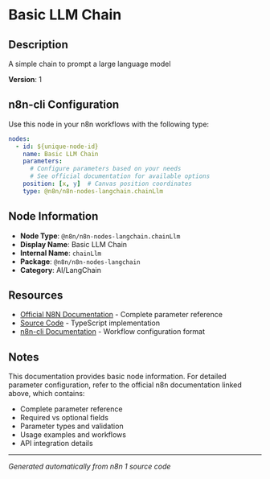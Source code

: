 # Basic LLM Chain

## Description

A simple chain to prompt a large language model

**Version**: 1

## n8n-cli Configuration

Use this node in your n8n workflows with the following type:

```yaml
nodes:
  - id: ${unique-node-id}
    name: Basic LLM Chain
    parameters:
      # Configure parameters based on your needs
      # See official documentation for available options
    position: [x, y]  # Canvas position coordinates
    type: @n8n/n8n-nodes-langchain.chainLlm
```

## Node Information

- **Node Type**: `@n8n/n8n-nodes-langchain.chainLlm`
- **Display Name**: Basic LLM Chain
- **Internal Name**: `chainLlm`
- **Package**: `@n8n/n8n-nodes-langchain`
- **Category**: AI/LangChain

## Resources

- [Official N8N Documentation](https://docs.n8n.io/integrations/builtin/cluster-nodes/root-nodes/n8n-nodes-langchain.chainllm/) - Complete parameter reference
- [Source Code](https://github.com/n8n-io/n8n/blob/master/packages/@n8n/nodes-langchain/nodes/chains/ChainLLM/ChainLlm.node.ts) - TypeScript implementation
- [n8n-cli Documentation](https://github.com/edenreich/n8n-cli) - Workflow configuration format

## Notes

This documentation provides basic node information. For detailed parameter configuration, 
refer to the official n8n documentation linked above, which contains:

- Complete parameter reference
- Required vs optional fields
- Parameter types and validation
- Usage examples and workflows
- API integration details

---
*Generated automatically from n8n 1 source code*
